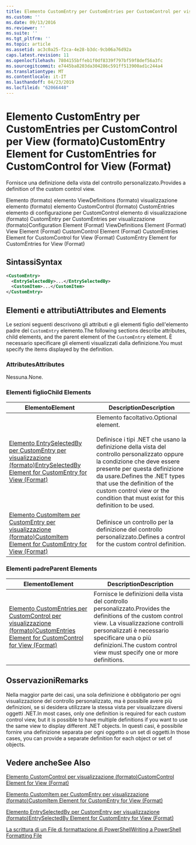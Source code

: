 ```yaml
---
title: Elemento CustomEntry per CustomEntries per CustomControl per visualizzazione (formato) | Microsoft Docs
ms.custom: ''
ms.date: 09/13/2016
ms.reviewer: ''
ms.suite: ''
ms.tgt_pltfrm: ''
ms.topic: article
ms.assetid: ac3c0a25-f2ca-4e28-b3dc-9cb06a76d92a
caps.latest.revision: 11
ms.openlocfilehash: 7804155bffeb1f0df8339f797bf59f8def56a3fc
ms.sourcegitcommit: e7445ba8203da304286c591ff513900ad1c244a4
ms.translationtype: MT
ms.contentlocale: it-IT
ms.lasthandoff: 04/23/2019
ms.locfileid: "62066448"
---
```

# <a name="customentry-element-for-customentries-for-customcontrol-for-view-format"></a><span data-ttu-id="dd212-102">Elemento CustomEntry per CustomEntries per CustomControl per View (formato)</span><span class="sxs-lookup"><span data-stu-id="dd212-102">CustomEntry Element for CustomEntries for CustomControl for View (Format)</span></span>

<span data-ttu-id="dd212-103">Fornisce una definizione della vista del controllo personalizzato.</span><span class="sxs-lookup"><span data-stu-id="dd212-103">Provides a definition of the custom control view.</span></span>

<span data-ttu-id="dd212-104">Elemento (formato) elemento ViewDefinitions (formato) visualizzazione elemento (formato) elemento CustomControl (formato) CustomEntries elemento di configurazione per CustomControl elemento di visualizzazione (formato) CustomEntry per CustomEntries per visualizzazione (formato)</span><span class="sxs-lookup"><span data-stu-id="dd212-104">Configuration Element (Format) ViewDefinitions Element (Format) View Element (Format) CustomControl Element (Format) CustomEntries Element for CustomControl for View (Format) CustomEntry Element for CustomEntries for View (Format)</span></span>

## <a name="syntax"></a><span data-ttu-id="dd212-105">Sintassi</span><span class="sxs-lookup"><span data-stu-id="dd212-105">Syntax</span></span>

```xml
<CustomEntry>
  <EntrySelectedBy>...</EntrySelectedBy>
  <CustomItem>...</CustomItem>
</CustomEntry>
```

## <a name="attributes-and-elements"></a><span data-ttu-id="dd212-106">Elementi e attributi</span><span class="sxs-lookup"><span data-stu-id="dd212-106">Attributes and Elements</span></span>

<span data-ttu-id="dd212-107">Le sezioni seguenti descrivono gli attributi e gli elementi figlio dell'elemento padre del `CustomEntry` elemento.</span><span class="sxs-lookup"><span data-stu-id="dd212-107">The following sections describe attributes, child elements, and the parent element of the `CustomEntry` element.</span></span> <span data-ttu-id="dd212-108">È necessario specificare gli elementi visualizzati dalla definizione.</span><span class="sxs-lookup"><span data-stu-id="dd212-108">You must specify the items displayed by the definition.</span></span>

### <a name="attributes"></a><span data-ttu-id="dd212-109">Attributes</span><span class="sxs-lookup"><span data-stu-id="dd212-109">Attributes</span></span>

<span data-ttu-id="dd212-110">Nessuna.</span><span class="sxs-lookup"><span data-stu-id="dd212-110">None.</span></span>

### <a name="child-elements"></a><span data-ttu-id="dd212-111">Elementi figlio</span><span class="sxs-lookup"><span data-stu-id="dd212-111">Child Elements</span></span>

|<span data-ttu-id="dd212-112">Elemento</span><span class="sxs-lookup"><span data-stu-id="dd212-112">Element</span></span>|<span data-ttu-id="dd212-113">Description</span><span class="sxs-lookup"><span data-stu-id="dd212-113">Description</span></span>|
|-------------|-----------------|
|[<span data-ttu-id="dd212-114">Elemento EntrySelectedBy per CustomEntry per visualizzazione (formato)</span><span class="sxs-lookup"><span data-stu-id="dd212-114">EntrySelectedBy Element for CustomEntry for View (Format)</span></span>](./entryselectedby-element-for-customentry-for-customcontrol-for-view-format.md)|<span data-ttu-id="dd212-115">Elemento facoltativo.</span><span class="sxs-lookup"><span data-stu-id="dd212-115">Optional element.</span></span><br /><br /> <span data-ttu-id="dd212-116">Definisce i tipi .NET che usano la definizione della vista del controllo personalizzato oppure la condizione che deve essere presente per questa definizione da usare.</span><span class="sxs-lookup"><span data-stu-id="dd212-116">Defines the .NET types that use the definition of the custom control view or the condition that must exist for this definition to be used.</span></span>|
|[<span data-ttu-id="dd212-117">Elemento CustomItem per CustomEntry per visualizzazione (formato)</span><span class="sxs-lookup"><span data-stu-id="dd212-117">CustomItem Element for CustomEntry for View (Format)</span></span>](./customitem-element-for-customentry-for-customcontrol-for-view-format.md)|<span data-ttu-id="dd212-118">Definisce un controllo per la definizione del controllo personalizzato.</span><span class="sxs-lookup"><span data-stu-id="dd212-118">Defines a control for the custom control definition.</span></span>|

### <a name="parent-elements"></a><span data-ttu-id="dd212-119">Elementi padre</span><span class="sxs-lookup"><span data-stu-id="dd212-119">Parent Elements</span></span>

|<span data-ttu-id="dd212-120">Elemento</span><span class="sxs-lookup"><span data-stu-id="dd212-120">Element</span></span>|<span data-ttu-id="dd212-121">Description</span><span class="sxs-lookup"><span data-stu-id="dd212-121">Description</span></span>|
|-------------|-----------------|
|[<span data-ttu-id="dd212-122">Elemento CustomEntries per CustomControl per visualizzazione (formato)</span><span class="sxs-lookup"><span data-stu-id="dd212-122">CustomEntries Element for CustomControl for View (Format)</span></span>](./customentries-element-for-customcontrol-for-view-format.md)|<span data-ttu-id="dd212-123">Fornisce le definizioni della vista del controllo personalizzato.</span><span class="sxs-lookup"><span data-stu-id="dd212-123">Provides the definitions of the custom control view.</span></span> <span data-ttu-id="dd212-124">La visualizzazione controlli personalizzati è necessario specificare una o più definizioni.</span><span class="sxs-lookup"><span data-stu-id="dd212-124">The custom control view must specify one or more definitions.</span></span>|

## <a name="remarks"></a><span data-ttu-id="dd212-125">Osservazioni</span><span class="sxs-lookup"><span data-stu-id="dd212-125">Remarks</span></span>

<span data-ttu-id="dd212-126">Nella maggior parte dei casi, una sola definizione è obbligatorio per ogni visualizzazione del controllo personalizzato, ma è possibile avere più definizioni, se si desidera utilizzare la stessa vista per visualizzare diversi oggetti .NET.</span><span class="sxs-lookup"><span data-stu-id="dd212-126">In most cases, only one definition is required for each custom control view, but it is possible to have multiple definitions if you want to use the same view to display different .NET objects.</span></span> <span data-ttu-id="dd212-127">In questi casi, è possibile fornire una definizione separata per ogni oggetto o un set di oggetti.</span><span class="sxs-lookup"><span data-stu-id="dd212-127">In those cases, you can provide a separate definition for each object or set of objects.</span></span>

## <a name="see-also"></a><span data-ttu-id="dd212-128">Vedere anche</span><span class="sxs-lookup"><span data-stu-id="dd212-128">See Also</span></span>

[<span data-ttu-id="dd212-129">Elemento CustomControl per visualizzazione (formato)</span><span class="sxs-lookup"><span data-stu-id="dd212-129">CustomControl Element for View (Format)</span></span>](./customcontrol-element-for-view-format.md)

[<span data-ttu-id="dd212-130">Elemento CustomItem per CustomEntry per visualizzazione (formato)</span><span class="sxs-lookup"><span data-stu-id="dd212-130">CustomItem Element for CustomEntry for View (Format)</span></span>](./customitem-element-for-customentry-for-customcontrol-for-view-format.md)

[<span data-ttu-id="dd212-131">Elemento EntrySelectedBy per CustomEntry per visualizzazione (formato)</span><span class="sxs-lookup"><span data-stu-id="dd212-131">EntrySelectedBy Element for CustomEntry for View (Format)</span></span>](./entryselectedby-element-for-customentry-for-customcontrol-for-view-format.md)

[<span data-ttu-id="dd212-132">La scrittura di un File di formattazione di PowerShell</span><span class="sxs-lookup"><span data-stu-id="dd212-132">Writing a PowerShell Formatting File</span></span>](./writing-a-powershell-formatting-file.md)

